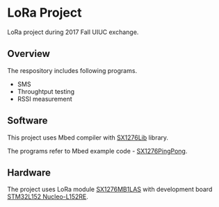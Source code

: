 # LoRa Project
LoRa project during 2017 Fall UIUC exchange.

## Overview
The respository includes following programs.

- SMS
- Throughtput testing
- RSSI measurement

## Software
This project uses Mbed compiler with [SX1276Lib](https://os.mbed.com/teams/Semtech/code/SX1276Lib/) library.

The programs refer to Mbed example code - [SX1276PingPong](https://os.mbed.com/teams/Semtech/code/SX1276PingPong/).

## Hardware
The project uses LoRa module [SX1276MB1LAS](https://os.mbed.com/components/SX1276MB1xAS/) with development board [STM32L152 Nucleo-L152RE](https://os.mbed.com/platforms/ST-Nucleo-L152RE/).
